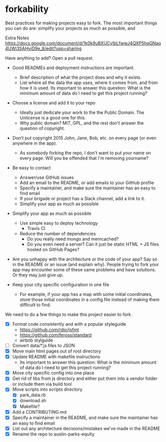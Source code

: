 # forkability

Best practices for making projects easy to fork. The most important things you can do are: simplify your projects as much as possible, and

Extra Notes
https://docs.google.com/document/d/1k0k9uBXUCyIbLfwwJ4QXP5hqGNaq4UWi3SAHvjD9e_8/edit?usp=sharing

Have anything to add? Open a pull request.

- Good READMEs and deployment instructions are important.
    - Brief description of what the project does and why it exists.
    - List where all the data the app uses, where it comes from, and from how it is used. Its important to answer this question: What is the minimum amount of data do I need to get this project running?

- Choose a license and add it to your repo
    - Ideally just dedicate your work to the the Public Domain. The Unlicense is a good one for this.
    - Why public domain? MIT, GPL, and the rest don't answer the question of copyright.
- Don't put copyright 2015 John, Jane, Bob, etc. on every page (or even anywhere in the app).
    - As somebody forking the repo, I don't want to put your name on every page. Will you be offended that I'm removing yourname?
- Be easy to contact
    - Answer/use GitHub issues
    - Add an email to the README, or add emails to your GitHub profile
    - Specify a maintainer, and make sure the maintainer has an easy to find email
    - If your brigade or project has a Slack channel, add a link to it.
    - Simplify your app as much as possible
- Simplify your app as much as possible
    - Use simple easy to deploy technology
        - Travis CI
    - Reduce the number of dependencies
        - Do you really need mongo and memcached?
        - Do you even need a server? Can it just be static HTML + JS files hosted on GitHub Pages?
- Are you unhappy with the architecture or the code of your app? Say so in the README or an issue (and explain why). People trying to fork your app may encounter some of these same problems and have solutions. Or they may just give up.
- Keep your city specific configuration in one file
    - For example, if your app has a map with some initial coordinates, store those initial coordinates in a config file instead of making them difficult to find.



We need to do a few things to make this project easier to fork.

- [x] Format code consistently and with a popular styleguide
     - https://github.com/rdio/jsfmt
     - https://github.com/feross/standard
     - airbnb stylguide
- [ ] Convert data/*.js files to JSON
- [x] Move main html pages out of root directory
- [x] Update README with makefile instructions
  - Its important to answer this question: What is the minimum amount of data do I need to get this project running?
- [x] Move city specific config into one place
- [x] Get rid of libs from js directory and either put them into a vendor folder or include them via build tool
- [x] Move scripts into scripts directory
	- [x] park_data.rb
	- [x] download.sh
	- [x] Makefile?
- [x] Add a CONTRIBUTING.md
- [x] Specify a maintainer in the README, and make sure the maintainer has an easy to find email
- [x] List out any architecture decisions/mistakes we've made in the README
- [x] Rename the repo to austin-parks-equity
